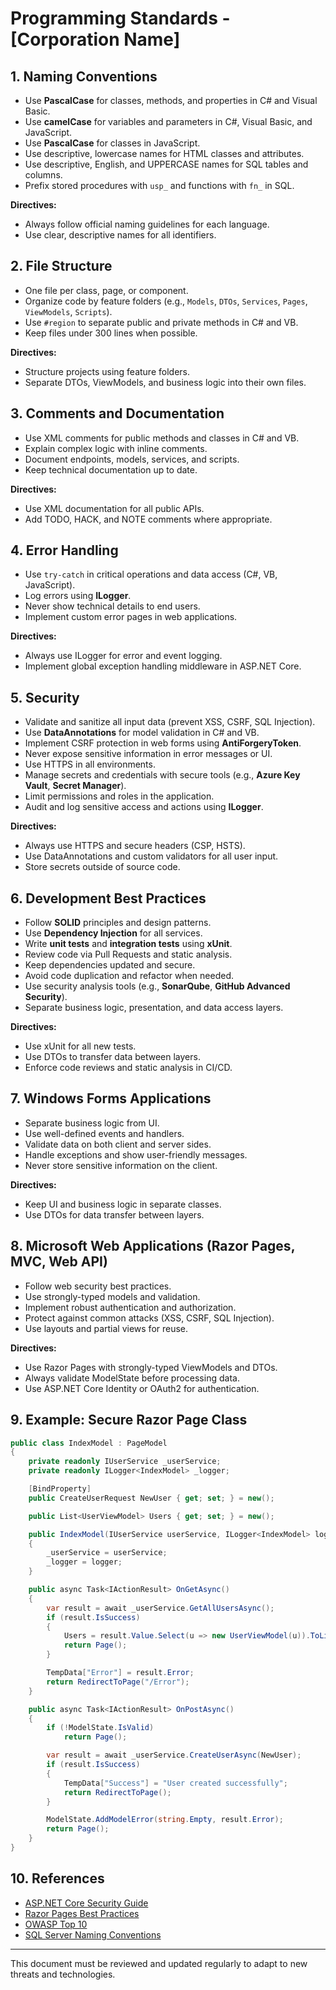 # Programming Standards - [Corporation Name]

## 1. Naming Conventions
- Use **PascalCase** for classes, methods, and properties in C# and Visual Basic.
- Use **camelCase** for variables and parameters in C#, Visual Basic, and JavaScript.
- Use **PascalCase** for classes in JavaScript.
- Use descriptive, lowercase names for HTML classes and attributes.
- Use descriptive, English, and UPPERCASE names for SQL tables and columns.
- Prefix stored procedures with `usp_` and functions with `fn_` in SQL.

**Directives:**
- Always follow official naming guidelines for each language.
- Use clear, descriptive names for all identifiers.

## 2. File Structure
- One file per class, page, or component.
- Organize code by feature folders (e.g., `Models`, `DTOs`, `Services`, `Pages`, `ViewModels`, `Scripts`).
- Use `#region` to separate public and private methods in C# and VB.
- Keep files under 300 lines when possible.

**Directives:**
- Structure projects using feature folders.
- Separate DTOs, ViewModels, and business logic into their own files.

## 3. Comments and Documentation
- Use XML comments for public methods and classes in C# and VB.
- Explain complex logic with inline comments.
- Document endpoints, models, services, and scripts.
- Keep technical documentation up to date.

**Directives:**
- Use XML documentation for all public APIs.
- Add TODO, HACK, and NOTE comments where appropriate.

## 4. Error Handling
- Use `try-catch` in critical operations and data access (C#, VB, JavaScript).
- Log errors using **ILogger**.
- Never show technical details to end users.
- Implement custom error pages in web applications.

**Directives:**
- Always use ILogger for error and event logging.
- Implement global exception handling middleware in ASP.NET Core.

## 5. Security
- Validate and sanitize all input data (prevent XSS, CSRF, SQL Injection).
- Use **DataAnnotations** for model validation in C# and VB.
- Implement CSRF protection in web forms using **AntiForgeryToken**.
- Never expose sensitive information in error messages or UI.
- Use HTTPS in all environments.
- Manage secrets and credentials with secure tools (e.g., **Azure Key Vault**, **Secret Manager**).
- Limit permissions and roles in the application.
- Audit and log sensitive access and actions using **ILogger**.

**Directives:**
- Always use HTTPS and secure headers (CSP, HSTS).
- Use DataAnnotations and custom validators for all user input.
- Store secrets outside of source code.

## 6. Development Best Practices
- Follow **SOLID** principles and design patterns.
- Use **Dependency Injection** for all services.
- Write **unit tests** and **integration tests** using **xUnit**.
- Review code via Pull Requests and static analysis.
- Keep dependencies updated and secure.
- Avoid code duplication and refactor when needed.
- Use security analysis tools (e.g., **SonarQube**, **GitHub Advanced Security**).
- Separate business logic, presentation, and data access layers.

**Directives:**
- Use xUnit for all new tests.
- Use DTOs to transfer data between layers.
- Enforce code reviews and static analysis in CI/CD.

## 7. Windows Forms Applications
- Separate business logic from UI.
- Use well-defined events and handlers.
- Validate data on both client and server sides.
- Handle exceptions and show user-friendly messages.
- Never store sensitive information on the client.

**Directives:**
- Keep UI and business logic in separate classes.
- Use DTOs for data transfer between layers.

## 8. Microsoft Web Applications (Razor Pages, MVC, Web API)
- Follow web security best practices.
- Use strongly-typed models and validation.
- Implement robust authentication and authorization.
- Protect against common attacks (XSS, CSRF, SQL Injection).
- Use layouts and partial views for reuse.

**Directives:**
- Use Razor Pages with strongly-typed ViewModels and DTOs.
- Always validate ModelState before processing data.
- Use ASP.NET Core Identity or OAuth2 for authentication.

## 9. Example: Secure Razor Page Class

```csharp
public class IndexModel : PageModel
{
    private readonly IUserService _userService;
    private readonly ILogger<IndexModel> _logger;

    [BindProperty]
    public CreateUserRequest NewUser { get; set; } = new();

    public List<UserViewModel> Users { get; set; } = new();

    public IndexModel(IUserService userService, ILogger<IndexModel> logger)
    {
        _userService = userService;
        _logger = logger;
    }

    public async Task<IActionResult> OnGetAsync()
    {
        var result = await _userService.GetAllUsersAsync();
        if (result.IsSuccess)
        {
            Users = result.Value.Select(u => new UserViewModel(u)).ToList();
            return Page();
        }

        TempData["Error"] = result.Error;
        return RedirectToPage("/Error");
    }

    public async Task<IActionResult> OnPostAsync()
    {
        if (!ModelState.IsValid)
            return Page();

        var result = await _userService.CreateUserAsync(NewUser);
        if (result.IsSuccess)
        {
            TempData["Success"] = "User created successfully";
            return RedirectToPage();
        }

        ModelState.AddModelError(string.Empty, result.Error);
        return Page();
    }
}
```

## 10. References
- [ASP.NET Core Security Guide](https://learn.microsoft.com/en-us/aspnet/core/security/)
- [Razor Pages Best Practices](https://learn.microsoft.com/en-us/aspnet/core/razor-pages/?view=aspnetcore-8.0)
- [OWASP Top 10](https://owasp.org/www-project-top-ten/)
- [SQL Server Naming Conventions](https://learn.microsoft.com/en-us/sql/relational-databases/sql-server-object-naming-rules)

---

This document must be reviewed and updated regularly to adapt to new threats and technologies.
